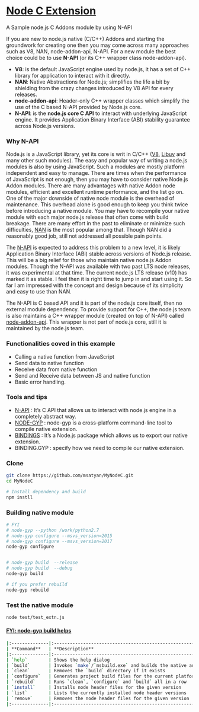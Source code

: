 # [Node C Extension](https://msatyan.github.io/MyNodeC/)
A Sample node.js C Addons module by using N-API  

If you are new to node.js native (C/C++) Addons and starting the groundwork for creating one then you may come across many approaches such as V8, NAN, node-addon-api, N-API. For a new module the best choice could be to use **N-API** (or its C++ wrapper class node-addon-api).  


- **V8**: is the default JavaScript engine used by node.js, it has a set of C++ library for application to interact with it directly.
- **NAN**: Native Abstractions for Node.js; simplifies the life a bit by shielding from the crazy changes introduced by V8 API for every releases.
- **node-addon-api**: Header-only C++ wrapper classes which simplify the use of the C based N-API provided by Node.js core.
- **N-API**: is the **node.js core C API** to interact with underlying JavaScript engine. It provides Application Binary Interface (ABI) stability guarantee across Node.js versions.



### Why N-API
Node.js is a JavaScript library, yet its core is writ in C/C++ ([V8](https://github.com/v8/v8), [Libuv](https://libuv.org/) and many other such modules). The easy and popular way of writing a node.js modules is also by using JavaScript. Such a modules are mostly platform independent and easy to manage. There are times when the performance of JavaScript is not enough, then you may have to consider native Node.js Addon modules. There are many advantages with native Addon node modules, efficient and excellent runtime performance, and the list go on. One of the major downside of native node module is the overhead of maintenance. This overhead alone is good enough to keep you think twice before introducing a native module. You may have to recompile your native module with each major node.js release that often come with build breakage. There are many effort in the past to eliminate or minimize such difficulties, [NAN](https://github.com/nodejs/nan) is the most popular among that. Though NAN did a reasonably good job, still not addressed all possible pain points.

The [N-API](https://nodejs.org/api/n-api.html) is expected to address this problem to a new level, it is likely Application Binary Interface (ABI) stable across versions of Node.js release. This will be a big relief for those who maintain native node.js Addon modules. Though the N-API was available with two past LTS node releases, it was experimental at that time. The current node.js LTS release (v10) has marked it as stable. I feel then it is right time to jump in and start using it. So far I am impressed with the concept and design because of its simplicity and easy to use than NAN.

The N-API is C based API and it is part of the node.js core itself, then no external module dependency. To provide support for C++, the node.js team is also maintains a C++ wrapper module (created on top of N-API) called [node-addon-api](https://github.com/nodejs/node-addon-api). This wrapper is not part of node.js core, still it is maintained by the node.js team.


### Functionalities coved in this example
- Calling a native function from JavaScript
- Send data to native function
- Receive data from native function
- Send and Receive data between JS and native function
- Basic error handling.


### Tools and tips
- [N-API](https://nodejs.org/api/n-api.html)
: It’s C API that allows us to interact with node.js engine in a completely abstract way.
- [NODE-GYP](https://github.com/nodejs/node-gyp)
: node-gyp is a cross-platform command-line tool to compile native extension.
- [BINDINGS](https://www.npmjs.com/package/bindings)
: It’s a Node.js package which allows us to export our native extension.
- BINDING.GYP : specify how we need to compile our native extension.



### Clone
```bash
git clone https://github.com/msatyan/MyNodeC.git
cd MyNodeC

# Install dependency and build
npm instll
```

### Building native module
```bash
# FYI
# node-gyp --python /work/python2.7
# node-gyp configure --msvs_version=2015
# node-gyp configure --msvs_version=2017
node-gyp configure


# node-gyp build  --release
# node-gyp build  --debug
node-gyp build

# if you prefer rebuild
node-gyp rebuild
```

### Test the native module
```bash
node test/test_extn.js
```


#### [FYI: node-gyp build helps](https://github.com/nodejs/node-gyp)
```bash
|:--------------|:--------------------------------------------------------
| **Command**   | **Description**
|:--------------|:--------------------------------------------------------
| `help`        | Shows the help dialog
| `build`       | Invokes `make`/`msbuild.exe` and builds the native addon
| `clean`       | Removes the `build` directory if it exists
| `configure`   | Generates project build files for the current platform
| `rebuild`     | Runs `clean`, `configure` and `build` all in a row
| `install`     | Installs node header files for the given version
| `list`        | Lists the currently installed node header versions
| `remove`      | Removes the node header files for the given version
|:--------------|:--------------------------------------------------------
```

